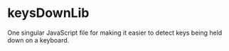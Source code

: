 # keysDownLib
One singular JavaScript file for making it easier to detect keys being held down on a keyboard.
